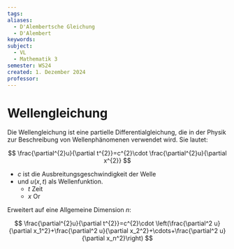 ```yaml
---
tags: 
aliases:
  - D'Alembertsche Gleichung
  - D'Alembert
keywords: 
subject:
  - VL
  - Mathematik 3
semester: WS24
created: 1. Dezember 2024
professor:
---
```

 

# Wellengleichung

Die Wellengleichung ist eine partielle Differentialgleichung, die in der Physik zur Beschreibung von Wellenphänomenen verwendet wird. Sie lautet:

$$
\frac{\partial^{2}u}{\partial t^{2}}=c^{2}\cdot \frac{\partial^{2}u}{\partial x^{2}}
$$

- $c$ ist die Ausbreitungsgeschwindigkeit der Welle
- und $u(x,t)$ als Wellenfunktion.
    - $t$ Zeit
    -  $x$ Or


Erweitert auf eine Allgemeine Dimension $n$:

$$
\frac{\partial^{2}u}{\partial t^{2}}=c^{2}\cdot \left(\frac{\partial^2 u}{\partial x_1^2}+\frac{\partial^2 u}{\partial x_2^2}+\cdots+\frac{\partial^2 u}{\partial x_n^2}\right)
$$
